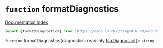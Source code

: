 # `function` formatDiagnostics

[Documentation Index](../README.md)

```ts
import {formatDiagnostics} from "https://deno.land/x/tsa@v0.0.43/mod.ts"
```

`function` formatDiagnostics(diagnostics: readonly [tsa.Diagnostic](../interface.Diagnostic/README.md)\[]): `string`

